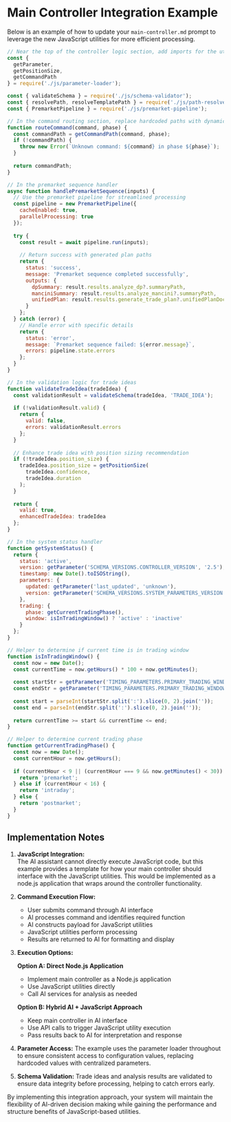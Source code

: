 # Main Controller Integration Example

Below is an example of how to update your `main-controller.md` prompt to leverage the new JavaScript utilities for more efficient processing.

```javascript
// Near the top of the controller logic section, add imports for the utilities
const { 
  getParameter, 
  getPositionSize, 
  getCommandPath 
} = require('./js/parameter-loader');

const { validateSchema } = require('./js/schema-validator');
const { resolvePath, resolveTemplatePath } = require('./js/path-resolver');
const { PremarketPipeline } = require('./js/premarket-pipeline');

// In the command routing section, replace hardcoded paths with dynamic resolution
function routeCommand(command, phase) {
  const commandPath = getCommandPath(command, phase);
  if (!commandPath) {
    throw new Error(`Unknown command: ${command} in phase ${phase}`);
  }
  
  return commandPath;
}

// In the premarket sequence handler
async function handlePremarketSequence(inputs) {
  // Use the premarket pipeline for streamlined processing
  const pipeline = new PremarketPipeline({
    cacheEnabled: true,
    parallelProcessing: true
  });
  
  try {
    const result = await pipeline.run(inputs);
    
    // Return success with generated plan paths
    return {
      status: 'success',
      message: 'Premarket sequence completed successfully',
      outputs: {
        dpSummary: result.results.analyze_dp?.summaryPath,
        manciniSummary: result.results.analyze_mancini?.summaryPath,
        unifiedPlan: result.results.generate_trade_plan?.unifiedPlanDocPath
      }
    };
  } catch (error) {
    // Handle error with specific details
    return {
      status: 'error',
      message: `Premarket sequence failed: ${error.message}`,
      errors: pipeline.state.errors
    };
  }
}

// In the validation logic for trade ideas
function validateTradeIdea(tradeIdea) {
  const validationResult = validateSchema(tradeIdea, 'TRADE_IDEA');
  
  if (!validationResult.valid) {
    return {
      valid: false,
      errors: validationResult.errors
    };
  }
  
  // Enhance trade idea with position sizing recommendation
  if (!tradeIdea.position_size) {
    tradeIdea.position_size = getPositionSize(
      tradeIdea.confidence,
      tradeIdea.duration
    );
  }
  
  return {
    valid: true,
    enhancedTradeIdea: tradeIdea
  };
}

// In the system status handler
function getSystemStatus() {
  return {
    status: 'active',
    version: getParameter('SCHEMA_VERSIONS.CONTROLLER_VERSION', '2.5'),
    timestamp: new Date().toISOString(),
    parameters: {
      updated: getParameter('last_updated', 'unknown'),
      version: getParameter('SCHEMA_VERSIONS.SYSTEM_PARAMETERS_VERSION', '1.1')
    },
    trading: {
      phase: getCurrentTradingPhase(),
      window: isInTradingWindow() ? 'active' : 'inactive'
    }
  };
}

// Helper to determine if current time is in trading window
function isInTradingWindow() {
  const now = new Date();
  const currentTime = now.getHours() * 100 + now.getMinutes();
  
  const startStr = getParameter('TIMING_PARAMETERS.PRIMARY_TRADING_WINDOW_START', '09:45:00');
  const endStr = getParameter('TIMING_PARAMETERS.PRIMARY_TRADING_WINDOW_END', '15:30:00');
  
  const start = parseInt(startStr.split(':').slice(0, 2).join(''));
  const end = parseInt(endStr.split(':').slice(0, 2).join(''));
  
  return currentTime >= start && currentTime <= end;
}

// Helper to determine current trading phase
function getCurrentTradingPhase() {
  const now = new Date();
  const currentHour = now.getHours();
  
  if (currentHour < 9 || (currentHour === 9 && now.getMinutes() < 30)) {
    return 'premarket';
  } else if (currentHour < 16) {
    return 'intraday';
  } else {
    return 'postmarket';
  }
}
```

## Implementation Notes

1. **JavaScript Integration:**  
   The AI assistant cannot directly execute JavaScript code, but this example provides a template for how your main controller should interface with the JavaScript utilities. This would be implemented as a node.js application that wraps around the controller functionality.

2. **Command Execution Flow:**
   - User submits command through AI interface
   - AI processes command and identifies required function
   - AI constructs payload for JavaScript utilities
   - JavaScript utilities perform processing
   - Results are returned to AI for formatting and display

3. **Execution Options:**

   **Option A: Direct Node.js Application**
   - Implement main controller as a Node.js application
   - Use JavaScript utilities directly
   - Call AI services for analysis as needed

   **Option B: Hybrid AI + JavaScript Approach**
   - Keep main controller in AI interface
   - Use API calls to trigger JavaScript utility execution
   - Pass results back to AI for interpretation and response

4. **Parameter Access:**
   The example uses the parameter loader throughout to ensure consistent access to configuration values, replacing hardcoded values with centralized parameters.

5. **Schema Validation:**
   Trade ideas and analysis results are validated to ensure data integrity before processing, helping to catch errors early.

By implementing this integration approach, your system will maintain the flexibility of AI-driven decision making while gaining the performance and structure benefits of JavaScript-based utilities.
